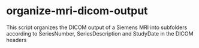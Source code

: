 # organize-mri-dicom-output
This script organizes the DICOM output of a Siemens MRI into subfolders according to SeriesNumber, SeriesDescription and StudyDate in the DICOM headers
